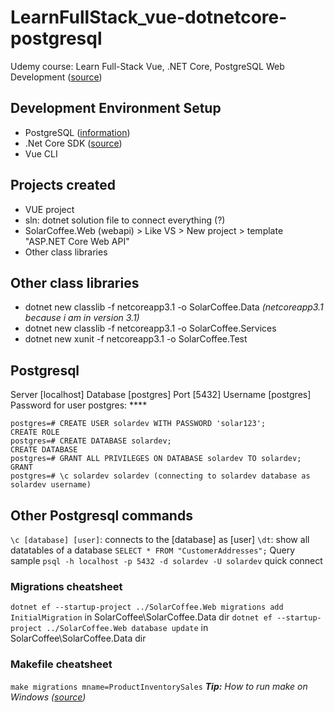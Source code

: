 # LearnFullStack_vue-dotnetcore-postgresql
Udemy course: Learn Full-Stack Vue, .NET Core, PostgreSQL Web Development ([source](https://www.udemy.com/course/learn-full-stack-vue-net-core-postgres))

## Development Environment Setup
* PostgreSQL ([information](https://www.postgresql.org/download/))
* .Net Core SDK ([source](https://dotnet.microsoft.com/download))
* Vue CLI

## Projects created
* VUE project
* sln: dotnet solution file to connect everything (?)
* SolarCoffee.Web (webapi) > Like VS > New project > template "ASP.NET Core Web API"
* Other class libraries

## Other class libraries
* dotnet new classlib -f netcoreapp3.1 -o SolarCoffee.Data *(netcoreapp3.1 because i am in version 3.1)*
* dotnet new classlib -f netcoreapp3.1 -o SolarCoffee.Services
* dotnet new xunit -f netcoreapp3.1 -o SolarCoffee.Test

## Postgresql
Server [localhost]
Database [postgres]
Port [5432]
Username [postgres]
Password for user postgres: ****
```
postgres=# CREATE USER solardev WITH PASSWORD 'solar123';
CREATE ROLE
postgres=# CREATE DATABASE solardev;
CREATE DATABASE
postgres=# GRANT ALL PRIVILEGES ON DATABASE solardev TO solardev;
GRANT
postgres=# \c solardev solardev (connecting to solardev database as solardev username)
```

## Other Postgresql commands
` \c [database] [user] `: connects to the [database] as [user]
` \dt `: show all datatables of a database
` SELECT * FROM "CustomerAddresses"; ` Query sample
` psql -h localhost -p 5432 -d solardev -U solardev ` quick connect

### Migrations cheatsheet
` dotnet ef --startup-project ../SolarCoffee.Web migrations add InitialMigration ` in SolarCoffee\SolarCoffee.Data dir
` dotnet ef --startup-project ../SolarCoffee.Web database update ` in SolarCoffee\SolarCoffee.Data dir

### Makefile cheatsheet
` make migrations mname=ProductInventorySales ` ***Tip:** How to run make on Windows ([source](https://stackoverflow.com/questions/32127524/how-to-install-and-use-make-in-windows))*